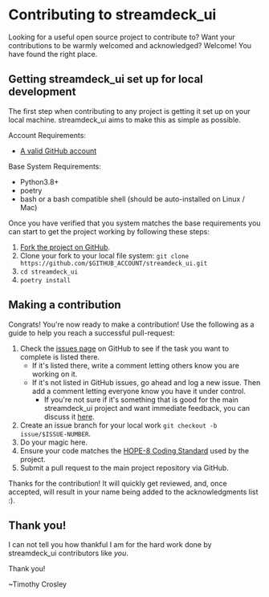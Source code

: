 Contributing to streamdeck_ui
========

Looking for a useful open source project to contribute to?
Want your contributions to be warmly welcomed and acknowledged?
Welcome! You have found the right place.

## Getting streamdeck_ui set up for local development
The first step when contributing to any project is getting it set up on your local machine. streamdeck_ui aims to make this as simple as possible.

Account Requirements:

- [A valid GitHub account](https://github.com/join)

Base System Requirements:

- Python3.8+
- poetry
- bash or a bash compatible shell (should be auto-installed on Linux / Mac)

Once you have verified that you system matches the base requirements you can start to get the project working by following these steps:

1. [Fork the project on GitHub](https://github.com/timothycrosley/streamdeck_ui/fork).
2. Clone your fork to your local file system:
    `git clone https://github.com/$GITHUB_ACCOUNT/streamdeck_ui.git`
3. `cd streamdeck_ui`
4. `poetry install`

## Making a contribution
Congrats! You're now ready to make a contribution! Use the following as a guide to help you reach a successful pull-request:

1. Check the [issues page](https://github.com/timothycrosley/streamdeck_ui/issues) on GitHub to see if the task you want to complete is listed there.
    - If it's listed there, write a comment letting others know you are working on it.
    - If it's not listed in GitHub issues, go ahead and log a new issue. Then add a comment letting everyone know you have it under control.
        - If you're not sure if it's something that is good for the main streamdeck_ui project and want immediate feedback, you can discuss it [here](https://gitter.im/timothycrosley/streamdeck-ui).
2. Create an issue branch for your local work `git checkout -b issue/$ISSUE-NUMBER`.
3. Do your magic here.
4. Ensure your code matches the [HOPE-8 Coding Standard](https://github.com/hugapi/HOPE/blob/master/all/HOPE-8--Style-Guide-for-Hug-Code.md#hope-8----style-guide-for-hug-code) used by the project.
5. Submit a pull request to the main project repository via GitHub.

Thanks for the contribution! It will quickly get reviewed, and, once accepted, will result in your name being added to the acknowledgments list :).

## Thank you!
I can not tell you how thankful I am for the hard work done by streamdeck_ui contributors like *you*.

Thank you!

~Timothy Crosley

